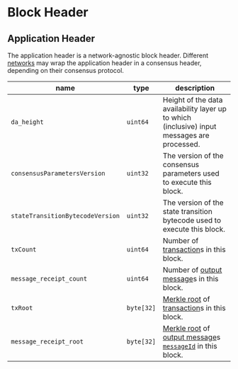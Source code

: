 # Block Header

## Application Header

The application header is a network-agnostic block header. Different [networks](../networks/index.md) may wrap the application header in a consensus header, depending on their consensus protocol.

| name                             | type       | description                                                                                                                                                                                    |
|----------------------------------|------------|------------------------------------------------------------------------------------------------------------------------------------------------------------------------------------------------|
| `da_height`                      | `uint64`   | Height of the data availability layer up to which (inclusive) input messages are processed.                                                                                                    |
| `consensusParametersVersion`     | `uint32`   | The version of the consensus parameters used to execute this block.                                                                                                                            |
| `stateTransitionBytecodeVersion` | `uint32`   | The version of the state transition bytecode used to execute this block.                                                                                                                       |
| `txCount`                        | `uint64`   | Number of [transaction](../tx-format/transaction.md)s in this block.                                                                                                                           |
| `message_receipt_count`          | `uint64`   | Number of [output message](../abi/receipts.md#messageout-receipt)s in this block.                                                                                                              |
| `txRoot`                         | `byte[32]` | [Merkle root](./cryptographic-primitives.md#binary-merkle-tree) of [transaction](../tx-format/transaction.md)s in this block.                                                                  |
| `message_receipt_root`           | `byte[32]` | [Merkle root](./cryptographic-primitives.md#binary-merkle-tree) of [output message](../abi/receipts.md#messageout-receipt)s [`messageId`](../identifiers/utxo-id.md#message-id) in this block. |
